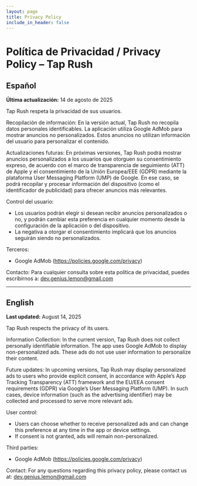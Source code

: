 ```yaml
---
layout: page
title: Privacy Policy
include_in_header: false
---
```


# Política de Privacidad / Privacy Policy – Tap Rush

## Español

**Última actualización:** 14 de agosto de 2025

Tap Rush respeta la privacidad de sus usuarios.

Recopilación de información:
En la versión actual, Tap Rush no recopila datos personales identificables. La aplicación utiliza Google AdMob para mostrar anuncios no personalizados. Estos anuncios no utilizan información del usuario para personalizar el contenido.

Actualizaciones futuras:
En próximas versiones, Tap Rush podrá mostrar anuncios personalizados a los usuarios que otorguen su consentimiento expreso, de acuerdo con el marco de transparencia de seguimiento (ATT) de Apple y el consentimiento de la Unión Europea/EEE (GDPR) mediante la plataforma User Messaging Platform (UMP) de Google. En ese caso, se podrá recopilar y procesar información del dispositivo (como el identificador de publicidad) para ofrecer anuncios más relevantes.

Control del usuario:
- Los usuarios podrán elegir si desean recibir anuncios personalizados o no, y podrán cambiar esta preferencia en cualquier momento desde la configuración de la aplicación o del dispositivo.
- La negativa a otorgar el consentimiento implicará que los anuncios seguirán siendo no personalizados.

Terceros:
- Google AdMob (https://policies.google.com/privacy)

Contacto:
Para cualquier consulta sobre esta política de privacidad, puedes escribirnos a:
dev.genius.lemon@gmail.com

---

## English

**Last updated:** August 14, 2025

Tap Rush respects the privacy of its users.

Information Collection:
In the current version, Tap Rush does not collect personally identifiable information. The app uses Google AdMob to display non-personalized ads. These ads do not use user information to personalize their content.

Future updates:
In upcoming versions, Tap Rush may display personalized ads to users who provide explicit consent, in accordance with Apple’s App Tracking Transparency (ATT) framework and the EU/EEA consent requirements (GDPR) via Google’s User Messaging Platform (UMP). In such cases, device information (such as the advertising identifier) may be collected and processed to serve more relevant ads.

User control:
- Users can choose whether to receive personalized ads and can change this preference at any time in the app or device settings.
- If consent is not granted, ads will remain non-personalized.

Third parties:
- Google AdMob (https://policies.google.com/privacy)

Contact:
For any questions regarding this privacy policy, please contact us at:
dev.genius.lemon@gmail.com
